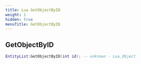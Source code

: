 ```yaml
---
title: Lua GetObjectByID
weight: 1
hidden: true
menuTitle: GetObjectByID
---
```

## GetObjectByID
```lua
EntityList:GetObjectByID(int id); -- unknown - Lua_Object
```